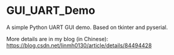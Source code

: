# GUI_UART_Demo
A simple Python UART GUI demo. Based on tkinter and pyserial.

More details are in my blog (in Chinese): https://blog.csdn.net/linmh0130/article/details/84494428
